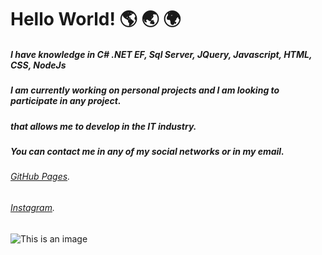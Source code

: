 # Hello World! :earth_americas: :earth_asia: :earth_africa:


##### *I have knowledge in C# .NET EF, Sql Server, JQuery, Javascript, HTML, CSS, NodeJs*
##### *I am currently working on personal projects and I am looking to participate in any project.*
##### *that allows me to develop in the IT industry.*

##### *You can contact me in any of my social networks or in my email.*
###### [GitHub Pages](https://github.com/daniel-britos).
###### [Instagram](https://www.instagram.com/danielbritos.vfx/).
![This is an image](https://encrypted-tbn0.gstatic.com/images?q=tbn:ANd9GcSvLOVaWpOFfpNpvcxUvbtRX4S1wQgyRaZLTA&usqp=CAU)
